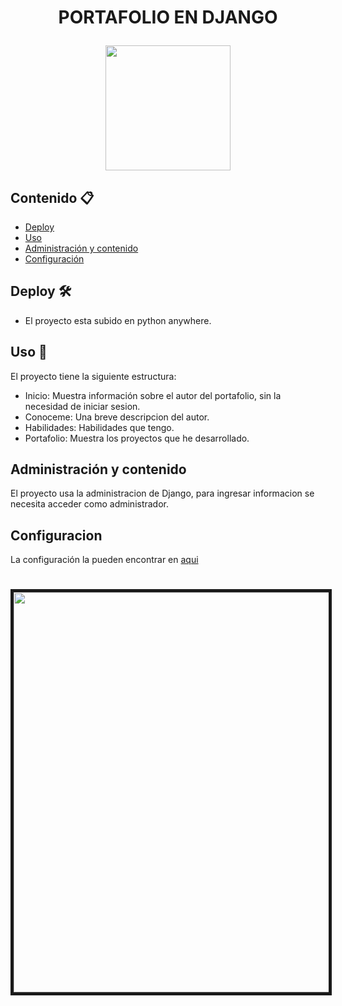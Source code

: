 # <h1 align="center"> PORTAFOLIO EN DJANGO <p><img src="https://dantheengineer.com/content/images/size/w2000/2022/06/python-django-1.png" width="200" ></h1>
## Contenido 📋
- [Deploy](https://github.com/jnicoll12/django-portafolio#deploy)
- [Uso](https://github.com/jnicoll12/django-portafolio#uso)
- [Administración y contenido](https://github.com/jnicoll12/django-portafolio#administraci%C3%B3n-y-contenido)
- [Configuración](https://github.com/jnicoll12/django-portafolio#configuracion)
## Deploy 🛠
- El proyecto esta subido en python anywhere.
## Uso 📖
El proyecto tiene la siguiente estructura:
- Inicio:  Muestra información sobre el autor del portafolio, sin la necesidad de iniciar sesion.
- Conoceme: Una breve descripcion del autor. 
- Habilidades: Habilidades que tengo. 
- Portafolio: Muestra los proyectos que he desarrollado.
## Administración y contenido
El proyecto usa la administracion de Django, para ingresar informacion se necesita acceder como administrador.
## Configuracion
La configuración la pueden encontrar en <a href="https://github.com/jnicoll12/django-portafolio/blob/main/Guia.md">aqui</a>
<h1 align="center"><img src="https://i.ibb.co/CB3YnGT/portafolio-web.png" width="640" border="5"></h1>
